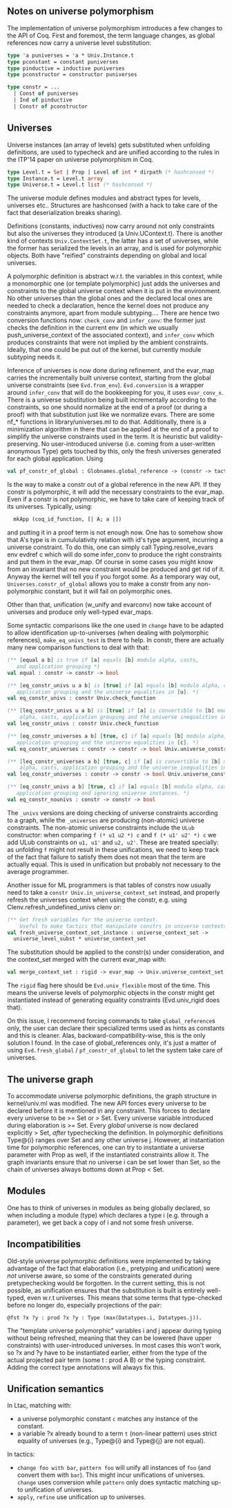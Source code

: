 Notes on universe polymorphism
------------------------------

The implementation of universe polymorphism introduces a few changes
to the API of Coq. First and foremost, the term language changes, as
global references now carry a universe level substitution:

~~~ocaml
type 'a puniverses = 'a * Univ.Instance.t
type pconstant = constant puniverses
type pinductive = inductive puniverses
type pconstructor = constructor puniverses

type constr = ...
  | Const of puniverses
  | Ind of pinductive
  | Constr of pconstructor
~~~

Universes
---------

Universe instances (an array of levels) gets substituted when
unfolding definitions, are used to typecheck and are unified according
to the rules in the ITP'14 paper on universe polymorphism in Coq.

~~~ocaml
type Level.t = Set | Prop | Level of int * dirpath (* hashconsed *)
type Instance.t = Level.t array
type Universe.t = Level.t list (* hashconsed *)
~~~

The universe module defines modules and abstract types for levels,
universes etc.. Structures are hashconsed (with a hack to take care
of the fact that deserialization breaks sharing).

  Definitions (constants, inductives) now carry around not only
constraints but also the universes they introduced (a Univ.UContext.t).
There is another kind of contexts `Univ.ContextSet.t`, the latter has
a set of universes, while the former has serialized the levels in an
array, and is used for polymorphic objects. Both have "reified"
constraints depending on global and local universes.

  A polymorphic definition is abstract w.r.t. the variables in this
context, while a monomorphic one (or template polymorphic) just adds the
universes and constraints to the global universe context when it is put
in the environment. No other universes than the global ones and the
declared local ones are needed to check a declaration, hence the kernel
does not produce any constraints anymore, apart from module
subtyping.... There are hence two conversion functions now: `check_conv`
and `infer_conv`: the former just checks the definition in the current env
(in which we usually push_universe_context of the associated context),
and `infer_conv` which produces constraints that were not implied by the
ambient constraints. Ideally, that one could be put out of the kernel,
but currently module subtyping needs it.

 Inference of universes is now done during refinement, and the evar_map
carries the incrementally built universe context, starting from the
global universe constraints (see `Evd.from_env`). `Evd.conversion` is a
wrapper around `infer_conv` that will do the bookkeeping for you, it
uses `evar_conv_x`. There is a universe substitution being built
incrementally according to the constraints, so one should normalize at
the end of a proof (or during a proof) with that substitution just like
we normalize evars. There are some nf_* functions in
library/universes.ml to do that. Additionally, there is a minimization
algorithm in there that can be applied at the end of a proof to simplify
the universe constraints used in the term. It is heuristic but
validity-preserving. No user-introduced universe (i.e. coming from a
user-written anonymous Type) gets touched by this, only the fresh
universes generated for each global application. Using
~~~ocaml
val pf_constr_of_global : Globnames.global_reference -> (constr -> tactic) -> tactic
~~~
Is the way to make a constr out of a global reference in the new API.
If they constr is polymorphic, it will add the necessary constraints to
the evar_map. Even if a constr is not polymorphic, we have to take care
of keeping track of its universes. Typically, using:
~~~ocaml
  mkApp (coq_id_function, [| A; a |])
~~~
and putting it in a proof term is not enough now. One has to somehow
show that A's type is in cumululativity relation with id's type
argument, incurring a universe constraint. To do this, one can simply
call Typing.resolve_evars env evdref c which will do some infer_conv to
produce the right constraints and put them in the evar_map. Of course in
some cases you might know from an invariant that no new constraint would
be produced and get rid of it. Anyway the kernel will tell you if you
forgot some. As a temporary way out, `Universes.constr_of_global` allows
you to make a constr from any non-polymorphic constant, but it will fail
on polymorphic ones.

Other than that, unification (w_unify and evarconv) now take account of universes and
produce only well-typed evar_maps.

Some syntactic comparisons like the one used in `change` have to be
adapted to allow identification up-to-universes (when dealing with
polymorphic references), `make_eq_univs_test` is there to help.
In constr, there are actually many new comparison functions to deal with
that:
~~~ocaml
(** [equal a b] is true if [a] equals [b] modulo alpha, casts,
   and application grouping *)
val equal : constr -> constr -> bool

(** [eq_constr_univs u a b] is [true] if [a] equals [b] modulo alpha, casts,
   application grouping and the universe equalities in [u]. *)
val eq_constr_univs : constr Univ.check_function

(** [leq_constr_univs u a b] is [true] if [a] is convertible to [b] modulo
    alpha, casts, application grouping and the universe inequalities in [u]. *)
val leq_constr_univs : constr Univ.check_function

(** [eq_constr_universes a b] [true, c] if [a] equals [b] modulo alpha, casts,
   application grouping and the universe equalities in [c]. *)
val eq_constr_universes : constr -> constr -> bool Univ.universe_constrained

(** [leq_constr_universes a b] [true, c] if [a] is convertible to [b] modulo
    alpha, casts, application grouping and the universe inequalities in [c]. *)
val leq_constr_universes : constr -> constr -> bool Univ.universe_constrained

(** [eq_constr_univs a b] [true, c] if [a] equals [b] modulo alpha, casts,
   application grouping and ignoring universe instances. *)
val eq_constr_nounivs : constr -> constr -> bool
~~~
The `_univs` versions are doing checking of universe constraints
according to a graph, while the `_universes` are producing (non-atomic)
universe constraints. The non-atomic universe constraints include the
`ULub` constructor: when comparing `f (* u1 u2 *) c` and `f (* u1' u2'
*) c` we add ULub constraints on `u1, u1'` and `u2, u2'`. These are
treated specially: as unfolding `f` might not result in these
unifications, we need to keep track of the fact that failure to satisfy
them does not mean that the term are actually equal. This is used in
unification but probably not necessary to the average programmer.

Another issue for ML programmers is that tables of constrs now usually
need to take a `constr Univ.in_universe_context_set` instead, and
properly refresh the universes context when using the constr, e.g. using
Clenv.refresh_undefined_univs clenv or:
~~~ocaml
(** Get fresh variables for the universe context.
    Useful to make tactics that manipulate constrs in universe contexts polymorphic. *)
val fresh_universe_context_set_instance : universe_context_set ->
  universe_level_subst * universe_context_set
~~~
The substitution should be applied to the constr(s) under consideration,
and the context_set merged with the current evar_map with:
~~~ocaml
val merge_context_set : rigid -> evar_map -> Univ.universe_context_set -> evar_map
~~~
The `rigid` flag here should be `Evd.univ_flexible` most of the
time. This means the universe levels of polymorphic objects in the
constr might get instantiated instead of generating equality constraints
(Evd.univ_rigid does that).

On this issue, I recommend forcing commands to take `global_reference`s
only, the user can declare their specialized terms used as hints as
constants and this is cleaner. Alas, backward-compatibility-wise,
this is the only solution I found. In the case of global_references
only, it's just a matter of using `Evd.fresh_global` /
`pf_constr_of_global` to let the system take care of universes.


The universe graph
------------------

To accommodate universe polymorphic definitions, the graph structure in
kernel/univ.ml was modified. The new API forces every universe to be
declared before it is mentioned in any constraint. This forces to
declare every universe to be >= Set or > Set. Every universe variable
introduced during elaboration is >= Set. Every _global_ universe is now
declared explicitly > Set, _after_ typechecking the definition. In
polymorphic definitions Type@{i} ranges over Set and any other universe
j. However, at instantiation time for polymorphic references, one can
try to instantiate a universe parameter with Prop as well, if the
instantiated constraints allow it. The graph invariants ensure that
no universe i can be set lower than Set, so the chain of universes
always bottoms down at Prop < Set.

Modules
-------

One has to think of universes in modules as being globally declared, so
when including a module (type) which declares a type i (e.g. through a
parameter), we get back a copy of i and not some fresh universe.

Incompatibilities
-----------------

Old-style universe polymorphic definitions were implemented by taking
advantage of the fact that elaboration (i.e., pretyping and unification)
were _not_ universe aware, so some of the constraints generated during
pretypechecking would be forgotten. In the current setting, this is not
possible, as unification ensures that the substitution is built is
entirely well-typed, even w.r.t universes. This means that some terms
that type-checked before no longer do, especially projections of the
pair:
~~~coq
@fst ?x ?y : prod ?x ?y : Type (max(Datatypes.i, Datatypes.j)).
~~~
The "template universe polymorphic" variables i and j appear during
typing without being refreshed, meaning that they can be lowered (have
upper constraints) with user-introduced universes. In most cases this
won't work, so ?x and ?y have to be instantiated earlier, either from
the type of the actual projected pair term (some t : prod A B) or the
typing constraint. Adding the correct type annotations will always fix
this.


Unification semantics
---------------------

In Ltac, matching with:

- a universe polymorphic constant `c` matches any instance of the
  constant.
- a variable ?x already bound to a term `t` (non-linear pattern) uses
  strict equality of universes (e.g., Type@{i} and Type@{j} are not
  equal).

In tactics:

- `change foo with bar`, `pattern foo` will unify all instances of `foo`
  (and convert them with `bar`). This might incur unifications of
  universes. `change` uses conversion while `pattern` only does
  syntactic matching up-to unification of universes.
- `apply`, `refine` use unification up to universes.
